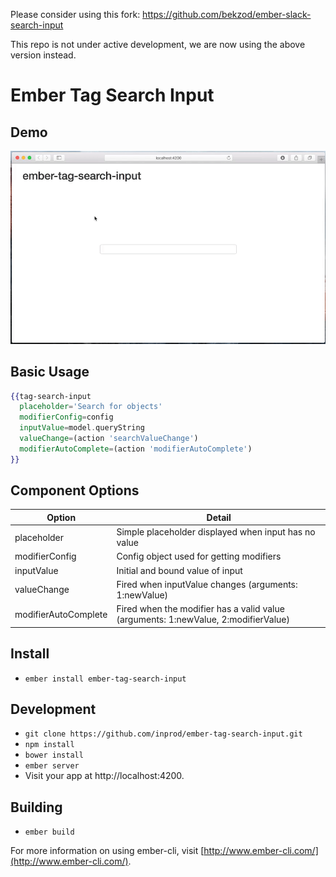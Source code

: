 Please consider using this fork:  https://github.com/bekzod/ember-slack-search-input

This repo is not under active development, we are now using the above version instead.

# Ember Tag Search Input

## Demo

![ember-tag-search-input](ember-tag-search-input-demo.gif)

## Basic Usage

```hbs
{{tag-search-input
  placeholder='Search for objects'
  modifierConfig=config
  inputValue=model.queryString
  valueChange=(action 'searchValueChange')
  modifierAutoComplete=(action 'modifierAutoComplete')
}}
```

## Component Options

Option                 | Detail
-----------------------|----------------------
placeholder            | Simple placeholder displayed when input has no value
modifierConfig         | Config object used for getting modifiers
inputValue             | Initial and bound value of input
valueChange            | Fired when inputValue changes (arguments: 1:newValue)
modifierAutoComplete   | Fired when the modifier has a valid value (arguments: 1:newValue, 2:modifierValue)

## Install

* `ember install ember-tag-search-input`

## Development

* `git clone https://github.com/inprod/ember-tag-search-input.git`
* `npm install`
* `bower install`
* `ember server`
* Visit your app at http://localhost:4200.

## Building

* `ember build`

For more information on using ember-cli, visit [http://www.ember-cli.com/](http://www.ember-cli.com/).
